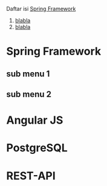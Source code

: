 Daftar isi
[Spring Framework](https://github.com/Paskaanugrah/belajarJadiPedagang#spring-framework)
1. [blabla](https://github.com/Paskaanugrah/belajarJadiPedagang#xxx)
2. [blabla](https://github.com/Paskaanugrah/belajarJadiPedagang#spring-framework)

# Spring Framework

## sub menu 1
	
## sub menu 2


# Angular JS

# PostgreSQL

# REST-API